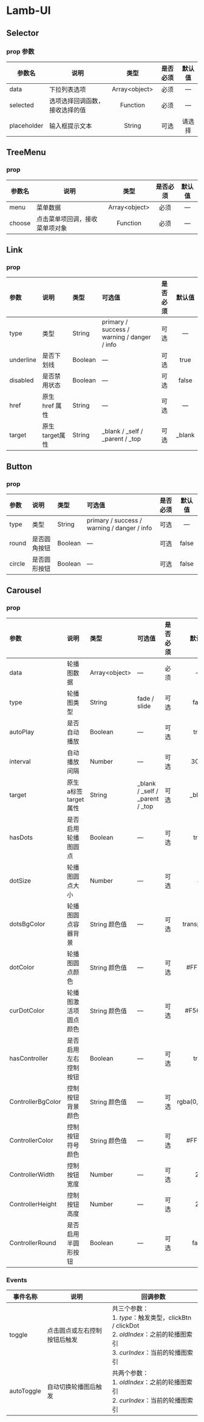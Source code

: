 # Lamb-UI

## Selector
### prop 参数

| 参数名      | 说明                           |      类型      | 是否必须 | 默认值 |
| ----------- | ------------------------------ | :------------: | :------: | :----: |
| data        | 下拉列表选项                   | Array\<object> |   必须   |   —    |
| selected    | 选项选择回调函数，接收选择的值 |    Function    |   必须   |   —    |
| placeholder | 输入框提示文本                 |     String     |   可选   | 请选择 |





## TreeMenu

### prop

| 参数名 | 说明                           |      类型      | 是否必须 | 默认值 |
| ------ | ------------------------------ | :------------: | :------: | :----: |
| menu   | 菜单数据                       | Array\<object> |   必须   |   —    |
| choose | 点击菜单项回调，接收菜单项对象 |    Function    |   必须   |   —    |



## Link

### prop

| 参数      | 说明            | 类型    | 可选值                                      | 是否必须 | 默认值 |
| :-------- | :-------------- | :------ | :------------------------------------------ | :------: | :----: |
| type      | 类型            | String  | primary / success / warning / danger / info |   可选   |   —    |
| underline | 是否下划线      | Boolean | —                                           |   可选   |  true  |
| disabled  | 是否禁用状态    | Boolean | —                                           |   可选   | false  |
| href      | 原生 href 属性  | String  | —                                           |   可选   |   —    |
| target    | 原生 target属性 | String  | _blank / _self / _parent / _top             |   可选   | _blank |





## Button

### prop

| 参数   | 说明         | 类型    | 可选值                                      | 是否必须 | 默认值 |
| :----- | :----------- | :------ | :------------------------------------------ | :------: | :----: |
| type   | 类型         | String  | primary / success / warning / danger / info |   可选   |   —    |
| round  | 是否圆角按钮 | Boolean | —                                           |   可选   | false  |
| circle | 是否圆形按钮 | Boolean | —                                           |   可选   | false  |







## Carousel

### prop



| 参数              | 说明                   | 类型           | 可选值                          | 是否必须 |     默认值      |
| :---------------- | :--------------------- | :------------- | :------------------------------ | :------: | :-------------: |
| data              | 轮播图数据             | Array\<object> | —                               |   必须   |        —        |
| type              | 轮播图类型             | String         | fade / slide                    |   可选   |      fade       |
| autoPlay          | 是否自动播放           | Boolean        | —                               |   可选   |      true       |
| interval          | 自动播放间隔           | Number         | —                               |   可选   |      3000       |
| target            | 原生 a标签 target 属性 | String         | _blank / _self / _parent / _top |   可选   |     _blank      |
| hasDots           | 是否启用轮播图圆点     | Boolean        | —                               |   可选   |      true       |
| dotSize           | 轮播图圆点大小         | Number         | —                               |   可选   |        8        |
| dotsBgColor       | 轮播图圆点容器背景     | String 颜色值  | —                               |   可选   |   transparent   |
| dotColor          | 轮播图圆点颜色         | String 颜色值  | —                               |   可选   |     #FFFFFF     |
| curDotColor       | 轮播图激活项圆点颜色   | String 颜色值  | —                               |   可选   |    \#F56C6C     |
| hasController     | 是否启用左右控制按钮   | Boolean        | —                               |   可选   |      true       |
| ControllerBgColor | 控制按钮背景颜色       | String 颜色值  | —                               |   可选   | rgba(0,0,0,0.3) |
| ControllerColor   | 控制按钮符号颜色       | String 颜色值  | —                               |   可选   |     #FFFFFF     |
| ControllerWidth   | 控制按钮宽度           | Number         | —                               |   可选   |       25        |
| ControllerHeight  | 控制按钮高度           | Number         | —                               |   可选   |       25        |
| ControllerRound   | 是否启用半圆形按钮     | Boolean        | —                               |   可选   |      false      |



### Events

| 事件名称   | 说明                         | 回调参数                                                     |
| ---------- | ---------------------------- | ------------------------------------------------------------ |
| toggle     | 点击圆点或左右控制按钮后触发 | 共三个参数：<br />1. *type*：触发类型，clickBtn / clickDot<br />2. *oldIndex*：之前的轮播图索引<br />3. *curIndex*：当前的轮播图索引 |
| autoToggle | 自动切换轮播图后触发         | 共两个参数：<br />1. *oldIndex*：之前的轮播图索引<br />2. *curIndex*：当前的轮播图索引 |

